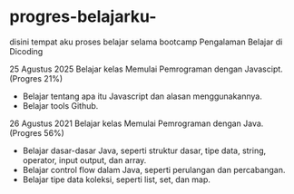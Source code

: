 # progres-belajarku-
disini tempat aku proses belajar selama bootcamp
Pengalaman Belajar di Dicoding

25 Agustus 2025
Belajar kelas Memulai Pemrograman dengan Javascipt. (Progres 21%)
* Belajar tentang apa itu Javascript dan alasan menggunakannya.
* Belajar tools Github.

26 Agustus 2021
Belajar kelas Memulai Pemrograman dengan Java. (Progres 56%)
* Belajar dasar-dasar Java, seperti struktur dasar, tipe data, string, operator, input output, dan array.
* Belajar control flow dalam Java, seperti perulangan dan percabangan.
* Belajar tipe data koleksi, seperti list, set, dan map.
